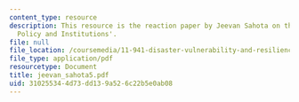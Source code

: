 ```yaml
---
content_type: resource
description: This resource is the reaction paper by Jeevan Sahota on the topic 'Disaster
  Policy and Institutions'.
file: null
file_location: /coursemedia/11-941-disaster-vulnerability-and-resilience-spring-2005/310255344d73dd139a526c22b5e0ab08_jeevan_sahota5.pdf
file_type: application/pdf
resourcetype: Document
title: jeevan_sahota5.pdf
uid: 31025534-4d73-dd13-9a52-6c22b5e0ab08
---
```

